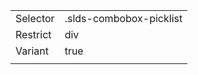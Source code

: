 
|  |  |
|-------|-------|
| Selector | .slds-combobox-picklist |
| Restrict | div |
| Variant | true |
|  |  |

